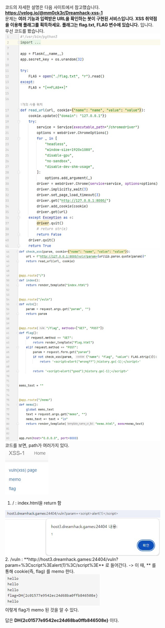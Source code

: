 코드의 자세한 설명은 다음 사이트에서 참고했습니다. **https://velog.io/@mm0ck3r/Dreamhack-xss-1**  
문제는 **여러 기능과 입력받은 URL을 확인하는 봇이 구현된 서비스입니다. XSS 취약점을 이용해 플래그를 획득하세요. 플래그는 flag.txt, FLAG 변수에 있습니다.** 입니다.  
우선 코드를 봤습니다.  
<img src="1.jpg"> <img src="2.jpg">  
코드를 보면, path가 여러가지 있다.  
<img src="3.jpg">  
1. / : index.html을 return 함
<img src="4.jpg">  
2. /vuln : **http://host3.dreamhack.games:24404/vuln?param=%3Cscript%3Ealert(1)%3C/script%3E** 로 들어간다.
-> 이 때, **<script>**가 먹히는 것을 보고 XSS를 사용할 수 있다는 것을 알 수 있다.
<img src="5.jpg">  
3. /memo : **/memo?memo=메모할 문자열** 과 같이 path를 지정하면, 메모할 문자열이 memo 창에 가면 메모된다.  
-> 우리는 여기에 flag를 출력하게 할 것이다.
<img src="6.jpg">  
4. /flag : 답을 입력하는 곳  
  
여기까지 웹 사이트를 다 살펴보았고, 본격적으로 코드를 살펴본다.  
간단하게 설명하면, **/flag** 에서 param에 들어가는 값을 입력하면, 그 값과 cookie에 flag를 넣어서 **http://127.0.0.1:8000/vuln?param=** 뒤에 param(우리가 입력한 답, 정확히는 또 인코딩해서..) 을 붙여서 flag와 함께 url을 연다.  
즉, 그 사이트의 **cookie를 메모**하면 flag를 알 수 있다!!  
<img src="7.jpg">  
따라서 다음과 같이 <strong><script>location.href = "/memo?memo=" + document.cookie;</script></strong> 를 통해 cookie(즉, flag) 를 memo 한다.  
<img src="8.jpg">  
이렇게 flag가 memo 된 것을 알 수 있다.  

답은 **DH{2c01577e9542ec24d68ba0ffb846508e}** 이다.  
